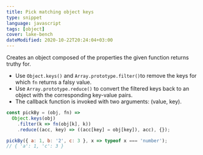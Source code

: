 ```yaml
---
title: Pick matching object keys
type: snippet
language: javascript
tags: [object]
cover: lake-bench
dateModified: 2020-10-22T20:24:04+03:00
---
```


Creates an object composed of the properties the given function returns truthy for.

- Use `Object.keys()` and `Array.prototype.filter()`to remove the keys for which `fn` returns a falsy value.
- Use `Array.prototype.reduce()` to convert the filtered keys back to an object with the corresponding key-value pairs.
- The callback function is invoked with two arguments: (value, key).

```js
const pickBy = (obj, fn) =>
  Object.keys(obj)
    .filter(k => fn(obj[k], k))
    .reduce((acc, key) => ((acc[key] = obj[key]), acc), {});
```

```js
pickBy({ a: 1, b: '2', c: 3 }, x => typeof x === 'number');
// { 'a': 1, 'c': 3 }
```
